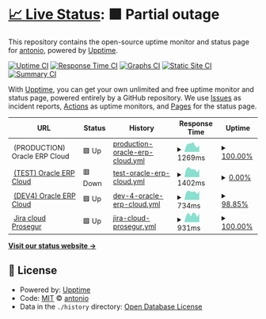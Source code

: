 # [📈 Live Status](https://4ht0h10.github.io/upptime): <!--live status--> **🟧 Partial outage**

This repository contains the open-source uptime monitor and status page for [antonio](https://4ht0h10.github.io/antonio-web/), powered by [Upptime](https://github.com/upptime/upptime).

[![Uptime CI](https://github.com/4ht0h10/upptime/workflows/Uptime%20CI/badge.svg)](https://github.com/4ht0h10/upptime/actions?query=workflow%3A%22Uptime+CI%22)
[![Response Time CI](https://github.com/4ht0h10/upptime/workflows/Response%20Time%20CI/badge.svg)](https://github.com/4ht0h10/upptime/actions?query=workflow%3A%22Response+Time+CI%22)
[![Graphs CI](https://github.com/4ht0h10/upptime/workflows/Graphs%20CI/badge.svg)](https://github.com/4ht0h10/upptime/actions?query=workflow%3A%22Graphs+CI%22)
[![Static Site CI](https://github.com/4ht0h10/upptime/workflows/Static%20Site%20CI/badge.svg)](https://github.com/4ht0h10/upptime/actions?query=workflow%3A%22Static+Site+CI%22)
[![Summary CI](https://github.com/4ht0h10/upptime/workflows/Summary%20CI/badge.svg)](https://github.com/4ht0h10/upptime/actions?query=workflow%3A%22Summary+CI%22)

With [Upptime](https://upptime.js.org), you can get your own unlimited and free uptime monitor and status page, powered entirely by a GitHub repository. We use [Issues](https://github.com/4ht0h10/upptime/issues) as incident reports, [Actions](https://github.com/4ht0h10/upptime/actions) as uptime monitors, and [Pages](https://4ht0h10.github.io/upptime) for the status page.

<!--start: status pages-->
<!-- This summary is generated by Upptime (https://github.com/upptime/upptime) -->
<!-- Do not edit this manually, your changes will be overwritten -->
<!-- prettier-ignore -->
| URL | Status | History | Response Time | Uptime |
| --- | ------ | ------- | ------------- | ------ |
| <img alt="" src="http://www.google.com/s2/favicons?domain=oracle.com" height="13"> (PRODUCTION) Oracle ERP Cloud | 🟩 Up | [production-oracle-erp-cloud.yml](https://github.com/4ht0h10/upptime/commits/HEAD/history/production-oracle-erp-cloud.yml) | <details><summary><img alt="Response time graph" src="./graphs/production-oracle-erp-cloud/response-time-week.png" height="20"> 1269ms</summary><br><a href="https://4ht0h10.github.io/upptime/history/production-oracle-erp-cloud"><img alt="Response time 1212" src="https://img.shields.io/endpoint?url=https%3A%2F%2Fraw.githubusercontent.com%2F4ht0h10%2Fupptime%2FHEAD%2Fapi%2Fproduction-oracle-erp-cloud%2Fresponse-time.json"></a><br><a href="https://4ht0h10.github.io/upptime/history/production-oracle-erp-cloud"><img alt="24-hour response time 1162" src="https://img.shields.io/endpoint?url=https%3A%2F%2Fraw.githubusercontent.com%2F4ht0h10%2Fupptime%2FHEAD%2Fapi%2Fproduction-oracle-erp-cloud%2Fresponse-time-day.json"></a><br><a href="https://4ht0h10.github.io/upptime/history/production-oracle-erp-cloud"><img alt="7-day response time 1269" src="https://img.shields.io/endpoint?url=https%3A%2F%2Fraw.githubusercontent.com%2F4ht0h10%2Fupptime%2FHEAD%2Fapi%2Fproduction-oracle-erp-cloud%2Fresponse-time-week.json"></a><br><a href="https://4ht0h10.github.io/upptime/history/production-oracle-erp-cloud"><img alt="30-day response time 1212" src="https://img.shields.io/endpoint?url=https%3A%2F%2Fraw.githubusercontent.com%2F4ht0h10%2Fupptime%2FHEAD%2Fapi%2Fproduction-oracle-erp-cloud%2Fresponse-time-month.json"></a><br><a href="https://4ht0h10.github.io/upptime/history/production-oracle-erp-cloud"><img alt="1-year response time 1212" src="https://img.shields.io/endpoint?url=https%3A%2F%2Fraw.githubusercontent.com%2F4ht0h10%2Fupptime%2FHEAD%2Fapi%2Fproduction-oracle-erp-cloud%2Fresponse-time-year.json"></a></details> | <details><summary><a href="https://4ht0h10.github.io/upptime/history/production-oracle-erp-cloud">100.00%</a></summary><a href="https://4ht0h10.github.io/upptime/history/production-oracle-erp-cloud"><img alt="All-time uptime 100.00%" src="https://img.shields.io/endpoint?url=https%3A%2F%2Fraw.githubusercontent.com%2F4ht0h10%2Fupptime%2FHEAD%2Fapi%2Fproduction-oracle-erp-cloud%2Fuptime.json"></a><br><a href="https://4ht0h10.github.io/upptime/history/production-oracle-erp-cloud"><img alt="24-hour uptime 100.00%" src="https://img.shields.io/endpoint?url=https%3A%2F%2Fraw.githubusercontent.com%2F4ht0h10%2Fupptime%2FHEAD%2Fapi%2Fproduction-oracle-erp-cloud%2Fuptime-day.json"></a><br><a href="https://4ht0h10.github.io/upptime/history/production-oracle-erp-cloud"><img alt="7-day uptime 100.00%" src="https://img.shields.io/endpoint?url=https%3A%2F%2Fraw.githubusercontent.com%2F4ht0h10%2Fupptime%2FHEAD%2Fapi%2Fproduction-oracle-erp-cloud%2Fuptime-week.json"></a><br><a href="https://4ht0h10.github.io/upptime/history/production-oracle-erp-cloud"><img alt="30-day uptime 100.00%" src="https://img.shields.io/endpoint?url=https%3A%2F%2Fraw.githubusercontent.com%2F4ht0h10%2Fupptime%2FHEAD%2Fapi%2Fproduction-oracle-erp-cloud%2Fuptime-month.json"></a><br><a href="https://4ht0h10.github.io/upptime/history/production-oracle-erp-cloud"><img alt="1-year uptime 100.00%" src="https://img.shields.io/endpoint?url=https%3A%2F%2Fraw.githubusercontent.com%2F4ht0h10%2Fupptime%2FHEAD%2Fapi%2Fproduction-oracle-erp-cloud%2Fuptime-year.json"></a></details>
| <img alt="" src="http://www.google.com/s2/favicons?domain=oracle.com" height="13"> [(TEST) Oracle ERP Cloud](https://emgy-test.login.em4.oraclecloud.com/oam/server/obrareq.cgi?encquery%3DJlvzEecF53ukzzNtQomVyS%2BAyiOQI7Ufxgp0Mpjy%2FNYR42MOt6MBVCa3Zra9IK7Hsm1OLZvMeo%2Fzmg0ESRLc2c3BGAAfSkUnFKG9xmAV4mDRhFZ0EGHZZdWMSyfcOyufI%2FIwx5lkhs5wJ9Y0z9ZUIKUPdnShX0s7YUo1SQ3zxOC2Tpyr%2BFM%2FgaYEkOxY0Fwz4%2FFYQnv08AlalQmRgRxUm7YZBB0rEqwe5iP9xYwlHyr0KF1ZsYBa4n%2FBDH%2BrfeVUEHVFU3k6jFoc%2FHX%2BvakfDpxbnauh6qJsgXYdQGdRgxWV006jwUxPMULMi4i7sFbiFi8n5JXnj8fgV%2FW1LKYoAFYAm%2F0zqvLHWBTZnEjDpGv5BVbz2y4uKEDKmvmeSZacwFgwTjOjbPnidPYIrH2j%2FnxwWJbSEpqvfE3tc0T4QllTuYLfx6%2FJoxMlBwU5kaz4GJJq582IIwVfJBOhCwVDTRYc7CVrEKdCSoaYky0r44dPrcSRDu3nFfMKhertTnhFbb2so1IN%2FqrAPCdnDPgsOI1J0cq6VVTHIEiARROiqHxmjHgO5TWWGe%2Fd34jjDjbUWHlUW7x9HhoRkIlvS4JVkXruWJEbQKTKtpiY5%2B8PC4r%2B4L7bLcygWSprN1qFHvmMnYKrOpVBayMUVgklaTFu5w%3D%3D%20agentid%3DOraFusionApp_11AG%20ver%3D1%20crmethod%3D2%26cksum%3Df4596fd78030992510a2eba0e20e74530c8d491e&ECID-Context=1.005vwNVtQP2Bx075vJh8iX0005xO000459%3BkXjE) | 🟥 Down | [test-oracle-erp-cloud.yml](https://github.com/4ht0h10/upptime/commits/HEAD/history/test-oracle-erp-cloud.yml) | <details><summary><img alt="Response time graph" src="./graphs/test-oracle-erp-cloud/response-time-week.png" height="20"> 1402ms</summary><br><a href="https://4ht0h10.github.io/upptime/history/test-oracle-erp-cloud"><img alt="Response time 1160" src="https://img.shields.io/endpoint?url=https%3A%2F%2Fraw.githubusercontent.com%2F4ht0h10%2Fupptime%2FHEAD%2Fapi%2Ftest-oracle-erp-cloud%2Fresponse-time.json"></a><br><a href="https://4ht0h10.github.io/upptime/history/test-oracle-erp-cloud"><img alt="24-hour response time 1407" src="https://img.shields.io/endpoint?url=https%3A%2F%2Fraw.githubusercontent.com%2F4ht0h10%2Fupptime%2FHEAD%2Fapi%2Ftest-oracle-erp-cloud%2Fresponse-time-day.json"></a><br><a href="https://4ht0h10.github.io/upptime/history/test-oracle-erp-cloud"><img alt="7-day response time 1402" src="https://img.shields.io/endpoint?url=https%3A%2F%2Fraw.githubusercontent.com%2F4ht0h10%2Fupptime%2FHEAD%2Fapi%2Ftest-oracle-erp-cloud%2Fresponse-time-week.json"></a><br><a href="https://4ht0h10.github.io/upptime/history/test-oracle-erp-cloud"><img alt="30-day response time 1571" src="https://img.shields.io/endpoint?url=https%3A%2F%2Fraw.githubusercontent.com%2F4ht0h10%2Fupptime%2FHEAD%2Fapi%2Ftest-oracle-erp-cloud%2Fresponse-time-month.json"></a><br><a href="https://4ht0h10.github.io/upptime/history/test-oracle-erp-cloud"><img alt="1-year response time 1160" src="https://img.shields.io/endpoint?url=https%3A%2F%2Fraw.githubusercontent.com%2F4ht0h10%2Fupptime%2FHEAD%2Fapi%2Ftest-oracle-erp-cloud%2Fresponse-time-year.json"></a></details> | <details><summary><a href="https://4ht0h10.github.io/upptime/history/test-oracle-erp-cloud">0.00%</a></summary><a href="https://4ht0h10.github.io/upptime/history/test-oracle-erp-cloud"><img alt="All-time uptime 54.76%" src="https://img.shields.io/endpoint?url=https%3A%2F%2Fraw.githubusercontent.com%2F4ht0h10%2Fupptime%2FHEAD%2Fapi%2Ftest-oracle-erp-cloud%2Fuptime.json"></a><br><a href="https://4ht0h10.github.io/upptime/history/test-oracle-erp-cloud"><img alt="24-hour uptime 0.00%" src="https://img.shields.io/endpoint?url=https%3A%2F%2Fraw.githubusercontent.com%2F4ht0h10%2Fupptime%2FHEAD%2Fapi%2Ftest-oracle-erp-cloud%2Fuptime-day.json"></a><br><a href="https://4ht0h10.github.io/upptime/history/test-oracle-erp-cloud"><img alt="7-day uptime 0.00%" src="https://img.shields.io/endpoint?url=https%3A%2F%2Fraw.githubusercontent.com%2F4ht0h10%2Fupptime%2FHEAD%2Fapi%2Ftest-oracle-erp-cloud%2Fuptime-week.json"></a><br><a href="https://4ht0h10.github.io/upptime/history/test-oracle-erp-cloud"><img alt="30-day uptime 0.00%" src="https://img.shields.io/endpoint?url=https%3A%2F%2Fraw.githubusercontent.com%2F4ht0h10%2Fupptime%2FHEAD%2Fapi%2Ftest-oracle-erp-cloud%2Fuptime-month.json"></a><br><a href="https://4ht0h10.github.io/upptime/history/test-oracle-erp-cloud"><img alt="1-year uptime 54.76%" src="https://img.shields.io/endpoint?url=https%3A%2F%2Fraw.githubusercontent.com%2F4ht0h10%2Fupptime%2FHEAD%2Fapi%2Ftest-oracle-erp-cloud%2Fuptime-year.json"></a></details>
| <img alt="" src="http://www.google.com/s2/favicons?domain=oracle.com" height="13"> [(DEV4) Oracle ERP Cloud](https://emgy-dev4.login.em4.oraclecloud.com/oam/server/obrareq.cgi?encquery%3DlXMni1Qvxm5oWpsjWDFpO4esM%2BXUw720eyQBwFvIRBf3VGg%2FNWXD8kCH%2Fts%2F2pF1Mt42ygKKahxwnncQdzV6oSScEr6GBPDBYBPXclNkqD%2BPb7oJZ3mdm2CWdRWx3%2FjrtpiVrQ9KUdIWnXjMisI3jZfvH5PQyTkNyVMAQnOIT4fyshO3wd4NmhZs4sbLYRk93QbaOYXwA0%2BkFOUBhCCMGoDzhnw1w8ZVAyM2X%2B0%2FvoBxvy6LwX%2BuaoTvPyIAdd19%2B6nnsjyH9FRdJuU7Nol1k0%2F%2FUcdkSEzNgFvOdugeSDjDxLaF7fwcARyVnXECeYZnKsejHSMzrEpSXRBqBnvoF5wLe%2F0g4YTrwYF21x6PN83KSn1TLs8hgm4mr1EN7Eo74xDQ%2BeHvRgGKLVij4Z%2F%2FxX93H2VQQ2HpIve2k953%2BRKn2hPZ%2FxIXBRDweSTLNLh78yDxKi3yUcDlPZ0VPMtPw9zsDq5TEszYvVUcL8Omu7cvtl7Ab%2FSME%2B76zzX9HGWgDhu9K4ZlLxl%2FZbgkQ8OGaLvNn7geLrGjHlgvfFXktrxBVW%2FER9X6aKYZ1kcSAt6N4jjP2YLmvRee1zYsL%2BxB7VCHLJnpm1ux9zhiCy1N2UYNgvgmtowDNIOyyoKSyIQzgNpiZUtZq0wHRwyQy6ISM3bEk2IyZFt4YuQy0di0jHZ%2BTu4GBOwIGmtl6n90MPCg4oEqy7hsq2JFAwyJ%2FfA73rD1lrnA371cPW7PaIp0EzWHo3trKcN5L0Ix04WWOuLREHQc4Jd2pu3E60jCX%2FQkykqF0MQyrz4ssnnjst5Fuagvva0Wq%2FjkRTwFNZPoJFtp2szozCBVMNrOgxGENr7zXjM8C0rnL2JbWXZH7hKHOdraX%2B%2F0OnUoWW6P6sv54EJUImMgZaT9e%2FPiZjOiGiEIXx7%2FKZO6UaeMWOzz%2B7hbcwoidwerTI6KRgvu%2FRKbltk6tbV5GvhhDBeu2jtPncs4Mbo2Rjw8bryDUIPeOnnoIi5XAMByxOOOOxZnf17XE7JPBL%2BznBhZZWhxD0ec2tJbqVVdSOnvrFZthDUg66GrSPaou9jFzfzxQoZmfcCDoXXPWTC6whTramx3y%2FG0eFWDFLK9Py1wt74mHg5fottoxm3dDYm3kOqqo1nONq%2BK3Pd50NsX5YimdDb2YKDScFZhs6Iw%2FR9vhVtNcs%2F7yrTSFfKm5yYbFBKVRHa2syxB8GL%2BlAk2R3JVqkjrjSIOFati1lm4Rfzr9sUelstmfEkEV5ZU%2B2x%2BXXT9PkIuxVb%2BfEiNRqvoinzU2TnD5ZSW33o6bgsw1qJ69cRRNIGSY6lZ82SzEw9kyfuEl8hjGMvbb%2F59WmkS8t8K8Qn9FkYOrMlTxICjwVjCKxqQSJWiwTRQU8Bi4EI0HI%2BY2K58FGoRCv%2BueWaYtOtJ6mt4KCA6iYXBDQDm%2FLHdLEong2sTxHpyWbU%2Bo0bxSRTfKqwRCNA446bio9aL3qC6CvTj713jEOhg2qYVE8Den3kO%2BEqw%2F0agy%2BJ2Jd2PHuldXJPY6XXXEPzYr%2BRWghnMz%2FwmbEJYmj9lbREFXmzKcpIFLUj7gaCgk5ouh%2Fkiu2GCeBUDcoST%2BdEGOJDcfXl8x7DmCyAP02hPoMhyMEap7OrK6xgrxjamY8NZBzKFquV%2BTusCy9fSennV%20agentid%3DOraFusionApp_11AG%20ver%3D1%20crmethod%3D2%26cksum%3D60468a85b760abdbd5d764050959596a8a04f172&ECID-Context=1.005qyih99mB1VcE5v7h8iX0002Uw000HOC%3BkXjE) | 🟩 Up | [dev-4-oracle-erp-cloud.yml](https://github.com/4ht0h10/upptime/commits/HEAD/history/dev-4-oracle-erp-cloud.yml) | <details><summary><img alt="Response time graph" src="./graphs/dev-4-oracle-erp-cloud/response-time-week.png" height="20"> 734ms</summary><br><a href="https://4ht0h10.github.io/upptime/history/dev-4-oracle-erp-cloud"><img alt="Response time 801" src="https://img.shields.io/endpoint?url=https%3A%2F%2Fraw.githubusercontent.com%2F4ht0h10%2Fupptime%2FHEAD%2Fapi%2Fdev-4-oracle-erp-cloud%2Fresponse-time.json"></a><br><a href="https://4ht0h10.github.io/upptime/history/dev-4-oracle-erp-cloud"><img alt="24-hour response time 613" src="https://img.shields.io/endpoint?url=https%3A%2F%2Fraw.githubusercontent.com%2F4ht0h10%2Fupptime%2FHEAD%2Fapi%2Fdev-4-oracle-erp-cloud%2Fresponse-time-day.json"></a><br><a href="https://4ht0h10.github.io/upptime/history/dev-4-oracle-erp-cloud"><img alt="7-day response time 734" src="https://img.shields.io/endpoint?url=https%3A%2F%2Fraw.githubusercontent.com%2F4ht0h10%2Fupptime%2FHEAD%2Fapi%2Fdev-4-oracle-erp-cloud%2Fresponse-time-week.json"></a><br><a href="https://4ht0h10.github.io/upptime/history/dev-4-oracle-erp-cloud"><img alt="30-day response time 726" src="https://img.shields.io/endpoint?url=https%3A%2F%2Fraw.githubusercontent.com%2F4ht0h10%2Fupptime%2FHEAD%2Fapi%2Fdev-4-oracle-erp-cloud%2Fresponse-time-month.json"></a><br><a href="https://4ht0h10.github.io/upptime/history/dev-4-oracle-erp-cloud"><img alt="1-year response time 801" src="https://img.shields.io/endpoint?url=https%3A%2F%2Fraw.githubusercontent.com%2F4ht0h10%2Fupptime%2FHEAD%2Fapi%2Fdev-4-oracle-erp-cloud%2Fresponse-time-year.json"></a></details> | <details><summary><a href="https://4ht0h10.github.io/upptime/history/dev-4-oracle-erp-cloud">98.85%</a></summary><a href="https://4ht0h10.github.io/upptime/history/dev-4-oracle-erp-cloud"><img alt="All-time uptime 97.83%" src="https://img.shields.io/endpoint?url=https%3A%2F%2Fraw.githubusercontent.com%2F4ht0h10%2Fupptime%2FHEAD%2Fapi%2Fdev-4-oracle-erp-cloud%2Fuptime.json"></a><br><a href="https://4ht0h10.github.io/upptime/history/dev-4-oracle-erp-cloud"><img alt="24-hour uptime 91.97%" src="https://img.shields.io/endpoint?url=https%3A%2F%2Fraw.githubusercontent.com%2F4ht0h10%2Fupptime%2FHEAD%2Fapi%2Fdev-4-oracle-erp-cloud%2Fuptime-day.json"></a><br><a href="https://4ht0h10.github.io/upptime/history/dev-4-oracle-erp-cloud"><img alt="7-day uptime 98.85%" src="https://img.shields.io/endpoint?url=https%3A%2F%2Fraw.githubusercontent.com%2F4ht0h10%2Fupptime%2FHEAD%2Fapi%2Fdev-4-oracle-erp-cloud%2Fuptime-week.json"></a><br><a href="https://4ht0h10.github.io/upptime/history/dev-4-oracle-erp-cloud"><img alt="30-day uptime 99.57%" src="https://img.shields.io/endpoint?url=https%3A%2F%2Fraw.githubusercontent.com%2F4ht0h10%2Fupptime%2FHEAD%2Fapi%2Fdev-4-oracle-erp-cloud%2Fuptime-month.json"></a><br><a href="https://4ht0h10.github.io/upptime/history/dev-4-oracle-erp-cloud"><img alt="1-year uptime 97.83%" src="https://img.shields.io/endpoint?url=https%3A%2F%2Fraw.githubusercontent.com%2F4ht0h10%2Fupptime%2FHEAD%2Fapi%2Fdev-4-oracle-erp-cloud%2Fuptime-year.json"></a></details>
| <img alt="" src="http://www.google.com/s2/favicons?domain=jira.com" height="13"> [Jira cloud Prosegur](https://jira.prosegur.com/projects/ERPQA/summary) | 🟩 Up | [jira-cloud-prosegur.yml](https://github.com/4ht0h10/upptime/commits/HEAD/history/jira-cloud-prosegur.yml) | <details><summary><img alt="Response time graph" src="./graphs/jira-cloud-prosegur/response-time-week.png" height="20"> 931ms</summary><br><a href="https://4ht0h10.github.io/upptime/history/jira-cloud-prosegur"><img alt="Response time 889" src="https://img.shields.io/endpoint?url=https%3A%2F%2Fraw.githubusercontent.com%2F4ht0h10%2Fupptime%2FHEAD%2Fapi%2Fjira-cloud-prosegur%2Fresponse-time.json"></a><br><a href="https://4ht0h10.github.io/upptime/history/jira-cloud-prosegur"><img alt="24-hour response time 1046" src="https://img.shields.io/endpoint?url=https%3A%2F%2Fraw.githubusercontent.com%2F4ht0h10%2Fupptime%2FHEAD%2Fapi%2Fjira-cloud-prosegur%2Fresponse-time-day.json"></a><br><a href="https://4ht0h10.github.io/upptime/history/jira-cloud-prosegur"><img alt="7-day response time 931" src="https://img.shields.io/endpoint?url=https%3A%2F%2Fraw.githubusercontent.com%2F4ht0h10%2Fupptime%2FHEAD%2Fapi%2Fjira-cloud-prosegur%2Fresponse-time-week.json"></a><br><a href="https://4ht0h10.github.io/upptime/history/jira-cloud-prosegur"><img alt="30-day response time 819" src="https://img.shields.io/endpoint?url=https%3A%2F%2Fraw.githubusercontent.com%2F4ht0h10%2Fupptime%2FHEAD%2Fapi%2Fjira-cloud-prosegur%2Fresponse-time-month.json"></a><br><a href="https://4ht0h10.github.io/upptime/history/jira-cloud-prosegur"><img alt="1-year response time 889" src="https://img.shields.io/endpoint?url=https%3A%2F%2Fraw.githubusercontent.com%2F4ht0h10%2Fupptime%2FHEAD%2Fapi%2Fjira-cloud-prosegur%2Fresponse-time-year.json"></a></details> | <details><summary><a href="https://4ht0h10.github.io/upptime/history/jira-cloud-prosegur">100.00%</a></summary><a href="https://4ht0h10.github.io/upptime/history/jira-cloud-prosegur"><img alt="All-time uptime 99.76%" src="https://img.shields.io/endpoint?url=https%3A%2F%2Fraw.githubusercontent.com%2F4ht0h10%2Fupptime%2FHEAD%2Fapi%2Fjira-cloud-prosegur%2Fuptime.json"></a><br><a href="https://4ht0h10.github.io/upptime/history/jira-cloud-prosegur"><img alt="24-hour uptime 100.00%" src="https://img.shields.io/endpoint?url=https%3A%2F%2Fraw.githubusercontent.com%2F4ht0h10%2Fupptime%2FHEAD%2Fapi%2Fjira-cloud-prosegur%2Fuptime-day.json"></a><br><a href="https://4ht0h10.github.io/upptime/history/jira-cloud-prosegur"><img alt="7-day uptime 100.00%" src="https://img.shields.io/endpoint?url=https%3A%2F%2Fraw.githubusercontent.com%2F4ht0h10%2Fupptime%2FHEAD%2Fapi%2Fjira-cloud-prosegur%2Fuptime-week.json"></a><br><a href="https://4ht0h10.github.io/upptime/history/jira-cloud-prosegur"><img alt="30-day uptime 99.74%" src="https://img.shields.io/endpoint?url=https%3A%2F%2Fraw.githubusercontent.com%2F4ht0h10%2Fupptime%2FHEAD%2Fapi%2Fjira-cloud-prosegur%2Fuptime-month.json"></a><br><a href="https://4ht0h10.github.io/upptime/history/jira-cloud-prosegur"><img alt="1-year uptime 99.76%" src="https://img.shields.io/endpoint?url=https%3A%2F%2Fraw.githubusercontent.com%2F4ht0h10%2Fupptime%2FHEAD%2Fapi%2Fjira-cloud-prosegur%2Fuptime-year.json"></a></details>

<!--end: status pages-->

[**Visit our status website →**](https://4ht0h10.github.io/upptime)

## 📄 License

- Powered by: [Upptime](https://github.com/upptime/upptime)
- Code: [MIT](./LICENSE) © [antonio](https://4ht0h10.github.io/antonio-web/)
- Data in the `./history` directory: [Open Database License](https://opendatacommons.org/licenses/odbl/1-0/)

